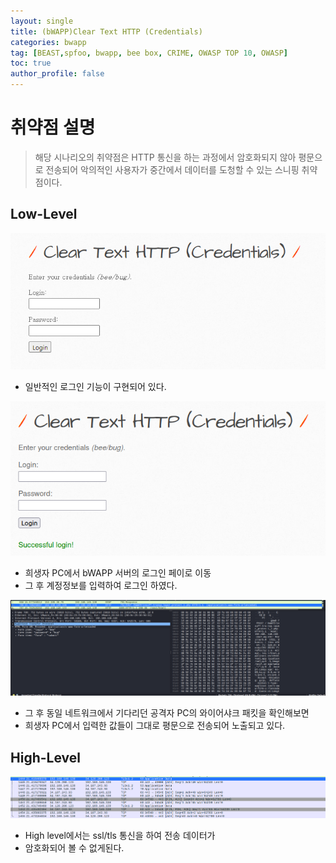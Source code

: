```yaml
---
layout: single
title: (bWAPP)Clear Text HTTP (Credentials)
categories: bwapp
tag: [BEAST,spfoo, bwapp, bee box, CRIME, OWASP TOP 10, OWASP]
toc: true
author_profile: false
---
```


# 취약점 설명
> 해당 시나리오의 취약점은 HTTP 통신을 하는 과정에서 암호화되지 않아 평문으로 전송되어 악의적인 사용자가 중간에서 데이터를 도청할 수 있는 스니핑 취약점이다.

## Low-Level

![그림 1-1](/assets/image/bwapp/sensitive%20data%20exposure/Clear%20Text%20HTTP%20(Credentials)/image.png)
- 일반적인 로그인 기능이 구현되어 있다.

![그림 1-2](/assets/image/bwapp/sensitive%20data%20exposure/Clear%20Text%20HTTP%20(Credentials)/image-1.png)
- 희생자 PC에서 bWAPP 서버의 로그인 페이로 이동
- 그 후 계정정보를 입력하여 로그인 하였다.

![그림 1-3](/assets/image/bwapp/sensitive%20data%20exposure/Clear%20Text%20HTTP%20(Credentials)/image-2.png)
- 그 후 동일 네트워크에서 기다리던 공격자 PC의 와이어샤크 패킷을 확인해보면
- 희생자 PC에서 입력한 값들이 그대로 평문으로 전송되어 노출되고 있다.

## High-Level

![그림 1-4](/assets/image/bwapp/sensitive%20data%20exposure/Clear%20Text%20HTTP%20(Credentials)/image-3.png)
- High level에서는 ssl/tls 통신을 하여 전송 데이터가
- 암호화되어 볼 수 없게된다.